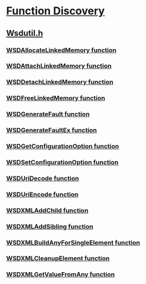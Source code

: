 # [Function Discovery](../_ncd/index.md)
## [Wsdutil.h](index.md)
### [WSDAllocateLinkedMemory function](../wsdutil/nf-wsdutil-wsdallocatelinkedmemory.md)
### [WSDAttachLinkedMemory function](../wsdutil/nf-wsdutil-wsdattachlinkedmemory.md)
### [WSDDetachLinkedMemory function](../wsdutil/nf-wsdutil-wsddetachlinkedmemory.md)
### [WSDFreeLinkedMemory function](../wsdutil/nf-wsdutil-wsdfreelinkedmemory.md)
### [WSDGenerateFault function](../wsdutil/nf-wsdutil-wsdgeneratefault.md)
### [WSDGenerateFaultEx function](../wsdutil/nf-wsdutil-wsdgeneratefaultex.md)
### [WSDGetConfigurationOption function](../wsdutil/nf-wsdutil-wsdgetconfigurationoption.md)
### [WSDSetConfigurationOption function](../wsdutil/nf-wsdutil-wsdsetconfigurationoption.md)
### [WSDUriDecode function](../wsdutil/nf-wsdutil-wsduridecode.md)
### [WSDUriEncode function](../wsdutil/nf-wsdutil-wsduriencode.md)
### [WSDXMLAddChild function](../wsdutil/nf-wsdutil-wsdxmladdchild.md)
### [WSDXMLAddSibling function](../wsdutil/nf-wsdutil-wsdxmladdsibling.md)
### [WSDXMLBuildAnyForSingleElement function](../wsdutil/nf-wsdutil-wsdxmlbuildanyforsingleelement.md)
### [WSDXMLCleanupElement function](../wsdutil/nf-wsdutil-wsdxmlcleanupelement.md)
### [WSDXMLGetValueFromAny function](../wsdutil/nf-wsdutil-wsdxmlgetvaluefromany.md)

